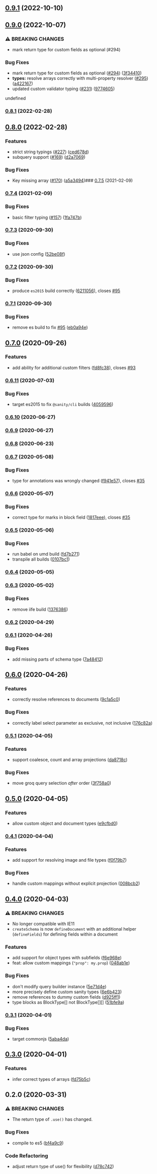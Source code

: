 

## [0.9.1](https://github.com/danielroe/sanity-typed-queries/compare/0.9.0...0.9.1) (2022-10-10)

## [0.9.0](https://github.com/danielroe/sanity-typed-queries/compare/0.8.1...0.9.0) (2022-10-07)


### ⚠ BREAKING CHANGES

* mark return type for custom fields as optional (#294)

### Bug Fixes

* mark return type for custom fields as optional ([#294](https://github.com/danielroe/sanity-typed-queries/issues/294)) ([3f34410](https://github.com/danielroe/sanity-typed-queries/commit/3f344107a1bb61c05cefc9392ce5a9ca0d7a4c14))
* **types:** resolve arrays correctly with multi-property resolver ([#295](https://github.com/danielroe/sanity-typed-queries/issues/295)) ([a422167](https://github.com/danielroe/sanity-typed-queries/commit/a4221674b999dd072d77a0ecab555f1b8db592b4))
* updated custom validator typing ([#231](https://github.com/danielroe/sanity-typed-queries/issues/231)) ([9774605](https://github.com/danielroe/sanity-typed-queries/commit/977460568256557e94a189e53bf0f766748f127f))

undefined

### [0.8.1](https://github.com/danielroe/sanity-typed-queries/compare/0.8.0...0.8.1) (2022-02-28)

## [0.8.0](https://github.com/danielroe/sanity-typed-queries/compare/0.7.5...0.8.0) (2022-02-28)


### Features

* strict string typings ([#227](https://github.com/danielroe/sanity-typed-queries/issues/227)) ([ced678d](https://github.com/danielroe/sanity-typed-queries/commit/ced678d79b9a7c4805481cf3d6faf59bfe5a1ee3))
* subquery support ([#169](https://github.com/danielroe/sanity-typed-queries/issues/169)) ([d2a7069](https://github.com/danielroe/sanity-typed-queries/commit/d2a70690f0bfd2f9ddbcd203e3c32dd0dc8975c2))


### Bug Fixes

* Key missing array ([#170](https://github.com/danielroe/sanity-typed-queries/issues/170)) ([a5a3494](https://github.com/danielroe/sanity-typed-queries/commit/a5a3494f1746368fdec6c5d95c690575b6a41c69))### [0.7.5](https://github.com/danielroe/sanity-typed-queries/compare/0.7.4...0.7.5) (2021-02-09)

### [0.7.4](https://github.com/danielroe/sanity-typed-queries/compare/0.7.3...0.7.4) (2021-02-09)


### Bug Fixes

* basic filter typing ([#157](https://github.com/danielroe/sanity-typed-queries/issues/157)) ([1fa747b](https://github.com/danielroe/sanity-typed-queries/commit/1fa747baf78ffab62eee8441289aaf0844e3552f))

### [0.7.3](https://github.com/danielroe/sanity-typed-queries/compare/0.7.2...0.7.3) (2020-09-30)


### Bug Fixes

* use json config ([52be08f](https://github.com/danielroe/sanity-typed-queries/commit/52be08f548d1744b66ba80f9012b0488f866eccb))

### [0.7.2](https://github.com/danielroe/sanity-typed-queries/compare/0.7.1...0.7.2) (2020-09-30)


### Bug Fixes

* produce `es2015` build correctly ([6211056](https://github.com/danielroe/sanity-typed-queries/commit/621105667c4146334c7f9d2873881d1480af1dff)), closes [#95](https://github.com/danielroe/sanity-typed-queries/issues/95)

### [0.7.1](https://github.com/danielroe/sanity-typed-queries/compare/0.7.0...0.7.1) (2020-09-30)


### Bug Fixes

* remove es build to fix [#95](https://github.com/danielroe/sanity-typed-queries/issues/95) ([eb0a94e](https://github.com/danielroe/sanity-typed-queries/commit/eb0a94e852cf4f61b76bbb9875a40e6a07f0836c))

## [0.7.0](https://github.com/danielroe/sanity-typed-queries/compare/0.6.11...0.7.0) (2020-09-26)


### Features

* add ability for additional custom filters ([fd8fc38](https://github.com/danielroe/sanity-typed-queries/commit/fd8fc387819804e2fce893c7185dd2f412a6dea3)), closes [#93](https://github.com/danielroe/sanity-typed-queries/issues/93)

### [0.6.11](https://github.com/danielroe/sanity-typed-queries/compare/0.6.10...0.6.11) (2020-07-03)


### Bug Fixes

* target es2015 to fix `@sanity/cli` builds ([4059596](https://github.com/danielroe/sanity-typed-queries/commit/4059596ecc92cd6593c3395979524e646fb4b0db))

### [0.6.10](https://github.com/danielroe/sanity-typed-queries/compare/0.6.9...0.6.10) (2020-06-27)

### [0.6.9](https://github.com/danielroe/sanity-typed-queries/compare/0.6.8...0.6.9) (2020-06-27)

### [0.6.8](https://github.com/danielroe/sanity-typed-queries/compare/0.6.7...0.6.8) (2020-06-23)

### [0.6.7](https://github.com/danielroe/sanity-typed-queries/compare/0.6.6...0.6.7) (2020-05-08)


### Bug Fixes

* type for annotations was wrongly changed ([f941e57](https://github.com/danielroe/sanity-typed-queries/commit/f941e57c34d0d93b79901c0b79cb9aded13e0bd0)), closes [#35](https://github.com/danielroe/sanity-typed-queries/issues/35)

### [0.6.6](https://github.com/danielroe/sanity-typed-queries/compare/0.6.5...0.6.6) (2020-05-07)


### Bug Fixes

* correct type for marks in block field ([1817eee](https://github.com/danielroe/sanity-typed-queries/commit/1817eee30f8f3265228421593fb02b5812238d7f)), closes [#35](https://github.com/danielroe/sanity-typed-queries/issues/35)

### [0.6.5](https://github.com/danielroe/sanity-typed-queries/compare/0.6.4...0.6.5) (2020-05-06)


### Bug Fixes

* run babel on umd build ([fd7b271](https://github.com/danielroe/sanity-typed-queries/commit/fd7b271a13eec3ffc635fc596b37074e4acaa258))
* transpile all builds ([0107bc1](https://github.com/danielroe/sanity-typed-queries/commit/0107bc1289f800ef0f09d261ded2b91c7f2acccb))

### [0.6.4](https://github.com/danielroe/sanity-typed-queries/compare/0.6.3...0.6.4) (2020-05-05)

### [0.6.3](https://github.com/danielroe/sanity-typed-queries/compare/0.6.2...0.6.3) (2020-05-02)


### Bug Fixes

* remove iife build ([1376386](https://github.com/danielroe/sanity-typed-queries/commit/137638670268feafb9310fb9be45b14bacb67740))

### [0.6.2](https://github.com/danielroe/sanity-typed-queries/compare/0.6.1...0.6.2) (2020-04-29)

### [0.6.1](https://github.com/danielroe/sanity-typed-queries/compare/0.6.0...0.6.1) (2020-04-26)


### Bug Fixes

* add missing parts of schema type ([7a48412](https://github.com/danielroe/sanity-typed-queries/commit/7a4841237e5dd2d99be10d457a0952e59e702928))

## [0.6.0](https://github.com/danielroe/sanity-typed-queries/compare/0.5.1...0.6.0) (2020-04-26)


### Features

* correctly resolve references to documents ([9c1a5c0](https://github.com/danielroe/sanity-typed-queries/commit/9c1a5c04a991b64f08d94f0bd538ed688931acb8))


### Bug Fixes

* correctly label select parameter as exclusive, not inclusive ([176c82a](https://github.com/danielroe/sanity-typed-queries/commit/176c82aa233596cc7030a080c5ff39431bb57132))

### [0.5.1](https://github.com/danielroe/sanity-typed-queries/compare/0.5.0...0.5.1) (2020-04-05)


### Features

* support coalesce, count and array projections ([da8718c](https://github.com/danielroe/sanity-typed-queries/commit/da8718c28cdd2034f77a3f2aa70b54e8d6070987))


### Bug Fixes

* move groq query selection *after* order ([3f758a0](https://github.com/danielroe/sanity-typed-queries/commit/3f758a0520e3bb09d7db1e4ae0bb4ff38237162d))

## [0.5.0](https://github.com/danielroe/sanity-typed-queries/compare/0.4.1...0.5.0) (2020-04-05)


### Features

* allow custom object and document types ([e9cfbd0](https://github.com/danielroe/sanity-typed-queries/commit/e9cfbd0268c871aea7ae07129d29e38d51351deb))

### [0.4.1](https://github.com/danielroe/sanity-typed-queries/compare/0.4.0...0.4.1) (2020-04-04)


### Features

* add support for resolving image and file types ([f0f79b7](https://github.com/danielroe/sanity-typed-queries/commit/f0f79b790a2f0532a0d64d3a9039088d74e2134c))


### Bug Fixes

* handle custom mappings without explicit projection ([008bcb2](https://github.com/danielroe/sanity-typed-queries/commit/008bcb2a7871f20c338ed052cb97855c1c75b0bb))

## [0.4.0](https://github.com/danielroe/sanity-typed-queries/compare/0.3.1...0.4.0) (2020-04-03)


### ⚠ BREAKING CHANGES

* No longer compatible with IE11
* `createSchema` is now `defineDocument` with an additional helper (`defineFields`) for defining fields within a document

### Features

* add support for object types with subfields ([f6e968e](https://github.com/danielroe/sanity-typed-queries/commit/f6e968e35dae1eaf1a6dd363c7d4b75af2988165))
* feat: allow custom mappings (`"prop": my.prop`) ([048ab1e](https://github.com/danielroe/sanity-typed-queries/commit/048ab1e545d0b95fb3851860318128ea93659b2d))


### Bug Fixes

* don't modify query builder instance ([5e71d4e](https://github.com/danielroe/sanity-typed-queries/commit/5e71d4e85fefb97cd4ec3e03e0b57528271746e7))
* more precisely define custom sanity types ([6e6b423](https://github.com/danielroe/sanity-typed-queries/commit/6e6b423636671e0ba1bba96a59878e44b4633e2a))
* remove references to dummy custom fields ([d925ff1](https://github.com/danielroe/sanity-typed-queries/commit/d925ff13cbb0462f246ff0128fe2253a808fc09d))
* type blocks as BlockType[] not BlockType[][] ([51bfe9a](https://github.com/danielroe/sanity-typed-queries/commit/51bfe9a7afb122226340a2c7cbfbd05b44f58e6f))

### [0.3.1](https://github.com/danielroe/sanity-typed-queries/compare/0.3.0...0.3.1) (2020-04-01)


### Bug Fixes

* target commonjs ([5aba4da](https://github.com/danielroe/sanity-typed-queries/commit/5aba4da302c46433ab4b788cab255f2b547b743c))

## [0.3.0](https://github.com/danielroe/sanity-typed-queries/compare/0.2.0...0.3.0) (2020-04-01)


### Features

* infer correct types of arrays ([fd75b5c](https://github.com/danielroe/sanity-typed-queries/commit/fd75b5c0b109af69d4ffb94dcb799c03c6a99757))

## 0.2.0 (2020-03-31)


### ⚠ BREAKING CHANGES

* The return type of `.use()` has changed.

### Bug Fixes

* compile to es5 ([bf4a9c9](https://github.com/danielroe/sanity-typed-queries/commit/bf4a9c9a5a05fa88e5c2803853ddc59e62d5c232))


### Code Refactoring

* adjust return type of use() for flexibility ([d78c742](https://github.com/danielroe/sanity-typed-queries/commit/d78c742ae325a006a6ce100a1da2b1271b0d4912))